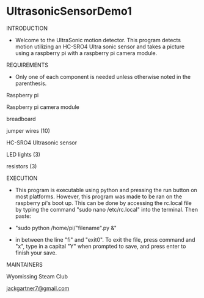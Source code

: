 # UltrasonicSensorDemo1

INTRODUCTION
 
- Welcome to the UltraSonic motion detector. This program detects motion utilizing an HC-SRO4 Ultra sonic sensor and takes a picture using a raspberry pi with a raspberry pi camera module.

REQUIREMENTS

- Only one of each component is needed unless otherwise noted in the parenthesis.

Raspberry pi

Raspberry pi camera module

breadboard

jumper wires (10)

HC-SRO4 Ultrasonic sensor

LED lights (3)

resistors (3)

EXECUTION

- This program is executable using python and pressing the run button on most platforms. However, this program was made to be ran on the raspberry pi's boot up. This can be done by accessing the rc.local file by typing the command "sudo nano /etc/rc.local" into the terminal. Then paste: 

- "sudo python /home/pi/"filename".py &" 

- in between the line "fi" and "exit0". To exit the file, press command and "x", type in a capital "Y" when prompted to save, and press enter to finish your save.

MAINTAINERS

Wyomissing Steam Club

jackgartner7@gmail.com
